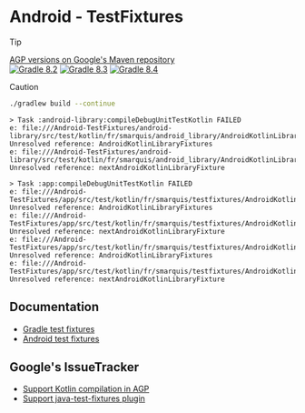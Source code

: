# Android - TestFixtures

> [!TIP]
> [AGP versions on Google's Maven repository](https://maven.google.com/web/index.html?q=com.android.tools.build#com.android.tools.build:gradle)  
> [![Gradle 8.2](https://img.shields.io/maven-metadata/v?metadataUrl=https%3A%2F%2Fmaven.google.com%2Fcom%2Fandroid%2Ftools%2Fbuild%2Fgradle%2Fmaven-metadata.xml&label=%20&versionPrefix=8.2)](https://maven.google.com/web/index.html?q=com.android.application#com.android.tools.build:gradle)
> [![Gradle 8.3](https://img.shields.io/maven-metadata/v?metadataUrl=https%3A%2F%2Fmaven.google.com%2Fcom%2Fandroid%2Ftools%2Fbuild%2Fgradle%2Fmaven-metadata.xml&label=%20&versionPrefix=8.3)](https://maven.google.com/web/index.html?q=com.android.application#com.android.tools.build:gradle)
> [![Gradle 8.4](https://img.shields.io/maven-metadata/v?metadataUrl=https%3A%2F%2Fmaven.google.com%2Fcom%2Fandroid%2Ftools%2Fbuild%2Fgradle%2Fmaven-metadata.xml&label=%20&versionPrefix=8.4)](https://maven.google.com/web/index.html?q=com.android.application#com.android.tools.build:gradle)

> [!CAUTION]
> ```bash
> ./gradlew build --continue
> ```
> 
> ```
> > Task :android-library:compileDebugUnitTestKotlin FAILED
> e: file:///Android-TestFixtures/android-library/src/test/kotlin/fr/smarquis/android_library/AndroidKotlinLibraryTest.kt:12:23 Unresolved reference: AndroidKotlinLibraryFixtures
> e: file:///Android-TestFixtures/android-library/src/test/kotlin/fr/smarquis/android_library/AndroidKotlinLibraryTest.kt:15:29 Unresolved reference: nextAndroidKotlinLibraryFixture
> 
> > Task :app:compileDebugUnitTestKotlin FAILED
> e: file:///Android-TestFixtures/app/src/test/kotlin/fr/smarquis/testfixtures/AndroidKotlinLibraryTest.kt:3:36 Unresolved reference: AndroidKotlinLibraryFixtures
> e: file:///Android-TestFixtures/app/src/test/kotlin/fr/smarquis/testfixtures/AndroidKotlinLibraryTest.kt:4:36 Unresolved reference: nextAndroidKotlinLibraryFixture
> e: file:///Android-TestFixtures/app/src/test/kotlin/fr/smarquis/testfixtures/AndroidKotlinLibraryTest.kt:14:23 Unresolved reference: AndroidKotlinLibraryFixtures
> e: file:///Android-TestFixtures/app/src/test/kotlin/fr/smarquis/testfixtures/AndroidKotlinLibraryTest.kt:17:29 Unresolved reference: nextAndroidKotlinLibraryFixture
> ```

## Documentation

- [Gradle test fixtures](https://docs.gradle.org/current/userguide/java_testing.html#sec:java_test_fixtures)
- [Android test fixtures](https://developer.android.com/reference/tools/gradle-api/com/android/build/api/dsl/TestFixtures)

## Google's IssueTracker

- [Support Kotlin compilation in AGP](https://issuetracker.google.com/issues/259523353)
- [Support java-test-fixtures plugin](https://issuetracker.google.com/issues/139438142)
